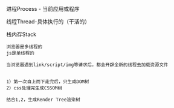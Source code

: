 进程Process - 当前应用或程序

线程Thread-具体执行的（干活的）

栈内存Stack

```
浏览器是多线程的
js是单线程的

当浏览器遇到link/script/img等请求后，都会开辟全新的线程去加载资源文件


1）第一次自上而下走完后，只生成DOM树
2）css处理完生成CSSOM树

结合1,2，生成Render Tree渲染树
```

